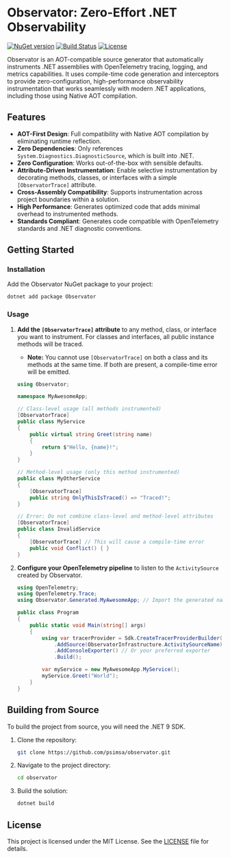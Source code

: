 # Observator: Zero-Effort .NET Observability

[![NuGet version](https://img.shields.io/nuget/v/Observator.svg)](https://www.nuget.org/packages/Observator/)
[![Build Status](https://img.shields.io/github/actions/workflow/status/psimsa/observator/dotnet.yml?branch=main)](https://github.com/psimsa/observator/actions/workflows/dotnet.yml)
[![License](https://img.shields.io/github/license/psimsa/observator)](https://github.com/psimsa/observator/blob/main/LICENSE)

Observator is an AOT-compatible source generator that automatically instruments .NET assemblies with OpenTelemetry tracing, logging, and metrics capabilities. It uses compile-time code generation and interceptors to provide zero-configuration, high-performance observability instrumentation that works seamlessly with modern .NET applications, including those using Native AOT compilation.

## Features

- **AOT-First Design**: Full compatibility with Native AOT compilation by eliminating runtime reflection.
- **Zero Dependencies**: Only references `System.Diagnostics.DiagnosticSource`, which is built into .NET.
- **Zero Configuration**: Works out-of-the-box with sensible defaults.
- **Attribute-Driven Instrumentation**: Enable selective instrumentation by decorating methods, classes, or interfaces with a simple `[ObservatorTrace]` attribute.
- **Cross-Assembly Compatibility**: Supports instrumentation across project boundaries within a solution.
- **High Performance**: Generates optimized code that adds minimal overhead to instrumented methods.
- **Standards Compliant**: Generates code compatible with OpenTelemetry standards and .NET diagnostic conventions.

## Getting Started

### Installation

Add the Observator NuGet package to your project:

```bash
dotnet add package Observator
```

### Usage

1.  **Add the `[ObservatorTrace]` attribute** to any method, class, or interface you want to instrument. For classes and interfaces, all public instance methods will be traced.
    - **Note:** You cannot use `[ObservatorTrace]` on both a class and its methods at the same time. If both are present, a compile-time error will be emitted.

    ```csharp
    using Observator;

    namespace MyAwesomeApp;

    // Class-level usage (all methods instrumented)
    [ObservatorTrace]
    public class MyService
    {
        public virtual string Greet(string name)
        {
            return $"Hello, {name}!";
        }
    }

    // Method-level usage (only this method instrumented)
    public class MyOtherService
    {
        [ObservatorTrace]
        public string OnlyThisIsTraced() => "Traced!";
    }

    // Error: Do not combine class-level and method-level attributes
    [ObservatorTrace]
    public class InvalidService
    {
        [ObservatorTrace] // This will cause a compile-time error
        public void Conflict() { }
    }
    ```

2.  **Configure your OpenTelemetry pipeline** to listen to the `ActivitySource` created by Observator.

    ```csharp
    using OpenTelemetry;
    using OpenTelemetry.Trace;
    using Observator.Generated.MyAwesomeApp; // Import the generated namespace

    public class Program
    {
        public static void Main(string[] args)
        {
            using var tracerProvider = Sdk.CreateTracerProviderBuilder()
                .AddSource(ObservatorInfrastructure.ActivitySourceName)
                .AddConsoleExporter() // Or your preferred exporter
                .Build();

            var myService = new MyAwesomeApp.MyService();
            myService.Greet("World");
        }
    }
    ```

## Building from Source

To build the project from source, you will need the .NET 9 SDK.

1.  Clone the repository:
    ```bash
    git clone https://github.com/psimsa/observator.git
    ```
2.  Navigate to the project directory:
    ```bash
    cd observator
    ```
3.  Build the solution:
    ```bash
    dotnet build
    ```

## License

This project is licensed under the MIT License. See the [LICENSE](LICENSE) file for details.
